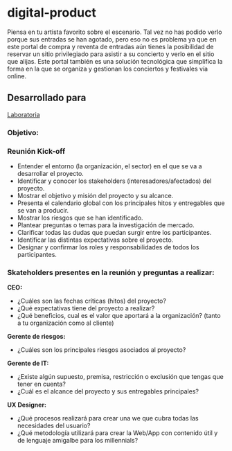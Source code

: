 # digital-product  
Piensa en tu artista favorito sobre el escenario. Tal vez no has podido verlo porque sus entradas se han agotado, pero eso no es problema ya que en este portal de compra y reventa de entradas aún tienes la posibilidad de reservar un sitio privilegiado para asistir a su concierto y verlo en el sitio que alijas. Este portal también es una solución tecnológica que simplifica la forma en la que se organiza y gestionan los conciertos y festivales vía online.  
## Desarrollado para
[Laboratoria](http://laboratoria.la)  

### Objetivo:  

### Reunión Kick-off  
- Entender el entorno (la organización, el sector) en el que se va a desarrollar el proyecto.  
- Identificar y conocer los stakeholders (interesadores/afectados) del proyecto.
- Mostrar el objetivo y misión del proyecto y su alcance.
- Presenta el calendario global con los principales hitos y entregables que se van a producir.  
- Mostrar los riesgos que se han identificado.    
- Plantear preguntas o temas para la investigación de mercado.  
- Clarificar todas las dudas que puedan surgir entre los participantes.
- Identificar las distintas expectativas sobre el proyecto.
- Designar y confirmar los roles y responsabilidades de todos los participantes.

### Skateholders presentes en la reunión y preguntas a realizar:  
**CEO:**  
- ¿Cuáles son las fechas críticas (hitos) del proyecto?  
- ¿Qué expectativas tiene del proyecto a realizar?  
- ¿Qué beneficios, cual es el valor que aportará a la organización? (tanto a tu organización como al cliente)  

**Gerente de riesgos:**  
- ¿Cuáles son los principales riesgos asociados al proyecto?  

**Gerente de IT:**  
- ¿Existe algún supuesto, premisa, restricción o exclusión que tengas que tener en cuenta?  
- ¿Cuál es el alcance del proyecto y sus entregables principales?  

**UX Designer:**  
- ¿Qué procesos realizará para crear una we que cubra todas las necesidades del usuario?  
- ¿Qué metodología utilizará para crear la Web/App con contenido útil y de lenguaje amigalbe para los millennials?  

